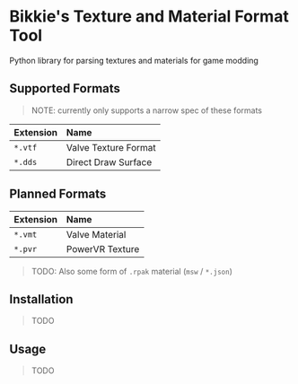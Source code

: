 # **Bi**kkie's **Te**xture and Material Format Tool

Python library for parsing textures and materials for game modding


## Supported Formats

> NOTE: currently only supports a narrow spec of these formats

| Extension | Name |
| :--- | :--- |
| `*.vtf` | Valve Texture Format |
| `*.dds` | Direct Draw Surface |


## Planned Formats

| Extension | Name |
| :--- | :--- |
| `*.vmt` | Valve Material |
| `*.pvr` | PowerVR Texture |

> TODO: Also some form of `.rpak` material (`msw` / `*.json`)


## Installation

> TODO



## Usage

> TODO
